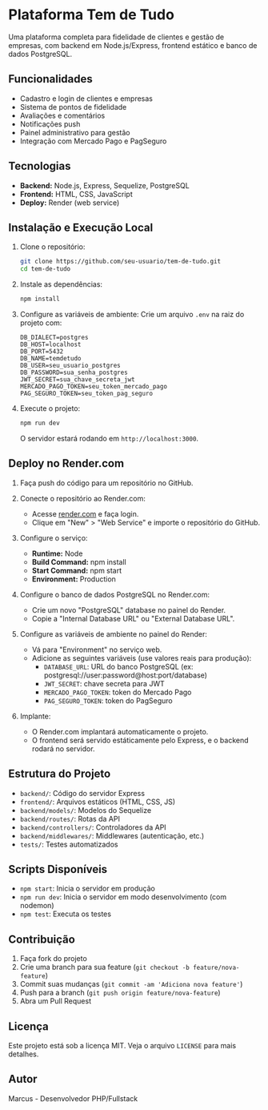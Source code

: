 # Plataforma Tem de Tudo

Uma plataforma completa para fidelidade de clientes e gestão de empresas, com backend em Node.js/Express, frontend estático e banco de dados PostgreSQL.

## Funcionalidades

- Cadastro e login de clientes e empresas
- Sistema de pontos de fidelidade
- Avaliações e comentários
- Notificações push
- Painel administrativo para gestão
- Integração com Mercado Pago e PagSeguro

## Tecnologias

- **Backend:** Node.js, Express, Sequelize, PostgreSQL
- **Frontend:** HTML, CSS, JavaScript
- **Deploy:** Render (web service)

## Instalação e Execução Local

1. Clone o repositório:
   ```bash
   git clone https://github.com/seu-usuario/tem-de-tudo.git
   cd tem-de-tudo
   ```

2. Instale as dependências:
   ```bash
   npm install
   ```

3. Configure as variáveis de ambiente:
   Crie um arquivo `.env` na raiz do projeto com:
   ```
   DB_DIALECT=postgres
   DB_HOST=localhost
   DB_PORT=5432
   DB_NAME=temdetudo
   DB_USER=seu_usuario_postgres
   DB_PASSWORD=sua_senha_postgres
   JWT_SECRET=sua_chave_secreta_jwt
   MERCADO_PAGO_TOKEN=seu_token_mercado_pago
   PAG_SEGURO_TOKEN=seu_token_pag_seguro
   ```

4. Execute o projeto:
   ```bash
   npm run dev
   ```

   O servidor estará rodando em `http://localhost:3000`.

## Deploy no Render.com

1. Faça push do código para um repositório no GitHub.

2. Conecte o repositório ao Render.com:
   - Acesse [render.com](https://render.com) e faça login.
   - Clique em "New" > "Web Service" e importe o repositório do GitHub.

3. Configure o serviço:
   - **Runtime:** Node
   - **Build Command:** npm install
   - **Start Command:** npm start
   - **Environment:** Production

4. Configure o banco de dados PostgreSQL no Render.com:
   - Crie um novo "PostgreSQL" database no painel do Render.
   - Copie a "Internal Database URL" ou "External Database URL".

5. Configure as variáveis de ambiente no painel do Render:
   - Vá para "Environment" no serviço web.
   - Adicione as seguintes variáveis (use valores reais para produção):
     - `DATABASE_URL`: URL do banco PostgreSQL (ex: postgresql://user:password@host:port/database)
     - `JWT_SECRET`: chave secreta para JWT
     - `MERCADO_PAGO_TOKEN`: token do Mercado Pago
     - `PAG_SEGURO_TOKEN`: token do PagSeguro

6. Implante:
   - O Render.com implantará automaticamente o projeto.
   - O frontend será servido estáticamente pelo Express, e o backend rodará no servidor.



## Estrutura do Projeto

- `backend/`: Código do servidor Express
- `frontend/`: Arquivos estáticos (HTML, CSS, JS)
- `backend/models/`: Modelos do Sequelize
- `backend/routes/`: Rotas da API
- `backend/controllers/`: Controladores da API
- `backend/middlewares/`: Middlewares (autenticação, etc.)
- `tests/`: Testes automatizados

## Scripts Disponíveis

- `npm start`: Inicia o servidor em produção
- `npm run dev`: Inicia o servidor em modo desenvolvimento (com nodemon)
- `npm test`: Executa os testes

## Contribuição

1. Faça fork do projeto
2. Crie uma branch para sua feature (`git checkout -b feature/nova-feature`)
3. Commit suas mudanças (`git commit -am 'Adiciona nova feature'`)
4. Push para a branch (`git push origin feature/nova-feature`)
5. Abra um Pull Request

## Licença

Este projeto está sob a licença MIT. Veja o arquivo `LICENSE` para mais detalhes.

## Autor

Marcus - Desenvolvedor PHP/Fullstack
